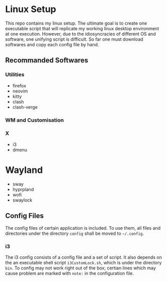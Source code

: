 # Linux Setup

This repo contains my linux setup. 
The ultimate goal is to create one executable script that will replicate my working linux desktop environment at one execution. 
However, due to the idiosyncracies of different OS and software, one unifying script is difficult. 
So far one must download softwares and copy each config file by hand.

## Recommanded Softwares

### Utilities

- firefox
- neovim
- kitty
- clash 
- clash-verge

### WM and Customisation

### X

- i3
- dmenu

# Wayland

- sway
- hyprpland
- wofi 
- swaylock

## Config Files

The config files of certain application is included. To use them, all files and directories under the directory `config` shall be moved to `~/.config`.

### i3

The i3 config consists of a config file and a set of script. It also depends on the an executable shell script `i3CustomLock.sh`, which is under the directory `bin`. To config may not work right out of the box; certian lines which may cause problem are marked with `note:` in the configuration file.
